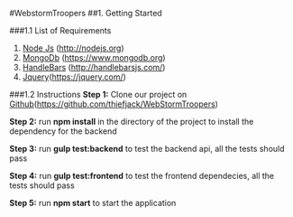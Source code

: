 #WebstormTroopers
##1. Getting Started

###1.1 List of Requirements
1. [Node Js](http://nodejs.org) (http://nodejs.org)
2. [MongoDb](https://www.mongodb.org) (https://www.mongodb.org)
3. [HandleBars](http://handlebarsjs.com) (http://handlebarsjs.com/)
4. [Jquery](https://jquery.com/)(https://jquery.com/)

###1.2 Instructions
**Step 1:** Clone our project on [Github](https://github.com/thiefjack/WebStormTroopers)(https://github.com/thiefjack/WebStormTroopers)

**Step 2:** run **npm install** in the directory of the project to install the dependency for the backend

**Step 3:** run **gulp test:backend** to test the backend api, all the tests should pass

**Step 4:** run **gulp test:frontend** to test the frontend dependecies, all the tests should pass

**Step 5:** run **npm start** to start the application
